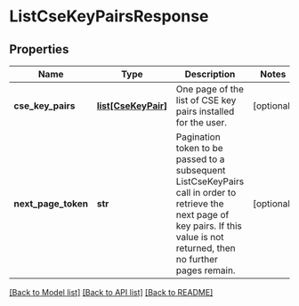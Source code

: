 # ListCseKeyPairsResponse

## Properties
Name | Type | Description | Notes
------------ | ------------- | ------------- | -------------
**cse_key_pairs** | [**list[CseKeyPair]**](CseKeyPair.md) | One page of the list of CSE key pairs installed for the user. | [optional] 
**next_page_token** | **str** | Pagination token to be passed to a subsequent ListCseKeyPairs call in order to retrieve the next page of key pairs. If this value is not returned, then no further pages remain. | [optional] 

[[Back to Model list]](../README.md#documentation-for-models) [[Back to API list]](../README.md#documentation-for-api-endpoints) [[Back to README]](../README.md)

